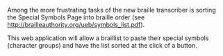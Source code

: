 Among the more frustrating tasks of the new braille transcriber is sorting the Special Symbols Page into braille order (see http://brailleauthority.org/ueb/symbols_list.pdf). 

This web application will allow a braillist to paste their special symbols (character groups) and have the list sorted at the click of a button. 
